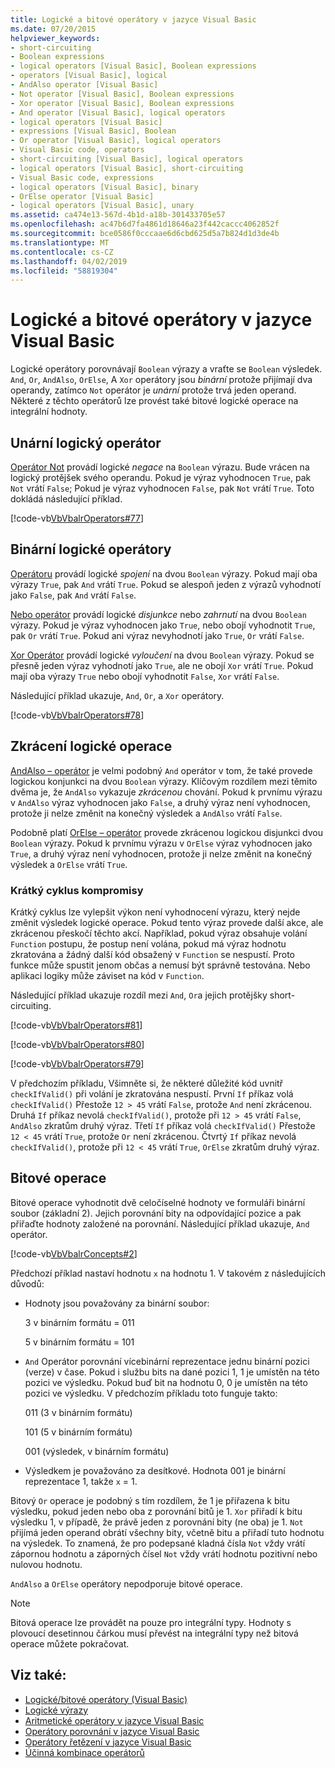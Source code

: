 ```yaml
---
title: Logické a bitové operátory v jazyce Visual Basic
ms.date: 07/20/2015
helpviewer_keywords:
- short-circuiting
- Boolean expressions
- logical operators [Visual Basic], Boolean expressions
- operators [Visual Basic], logical
- AndAlso operator [Visual Basic]
- Not operator [Visual Basic], Boolean expressions
- Xor operator [Visual Basic], Boolean expressions
- And operator [Visual Basic], logical operators
- logical operators [Visual Basic]
- expressions [Visual Basic], Boolean
- Or operator [Visual Basic], logical operators
- Visual Basic code, operators
- short-circuiting [Visual Basic], logical operators
- logical operators [Visual Basic], short-circuiting
- Visual Basic code, expressions
- logical operators [Visual Basic], binary
- OrElse operator [Visual Basic]
- logical operators [Visual Basic], unary
ms.assetid: ca474e13-567d-4b1d-a18b-301433705e57
ms.openlocfilehash: ac47b6d7fa4861d18646a23f442caccc4062852f
ms.sourcegitcommit: bce0586f0cccaae6d6cbd625d5a7b824d1d3de4b
ms.translationtype: MT
ms.contentlocale: cs-CZ
ms.lasthandoff: 04/02/2019
ms.locfileid: "58819304"
---
```

# <a name="logical-and-bitwise-operators-in-visual-basic"></a>Logické a bitové operátory v jazyce Visual Basic
Logické operátory porovnávají `Boolean` výrazy a vraťte se `Boolean` výsledek. `And`, `Or`, `AndAlso`, `OrElse`, A `Xor` operátory jsou *binární* protože přijímají dva operandy, zatímco `Not` operátor je *unární* protože trvá jeden operand. Některé z těchto operátorů lze provést také bitové logické operace na integrální hodnoty.  
  
## <a name="unary-logical-operator"></a>Unární logický operátor  
 [Operátor Not](../../../../visual-basic/language-reference/operators/not-operator.md) provádí logické *negace* na `Boolean` výrazu. Bude vrácen na logický protějšek svého operandu. Pokud je výraz vyhodnocen `True`, pak `Not` vrátí `False`; Pokud je výraz vyhodnocen `False`, pak `Not` vrátí `True`. Toto dokládá následující příklad.  
  
 [!code-vb[VbVbalrOperators#77](~/samples/snippets/visualbasic/VS_Snippets_VBCSharp/VbVbalrOperators/VB/Class1.vb#77)]  
  
## <a name="binary-logical-operators"></a>Binární logické operátory  
 [Operátoru](../../../../visual-basic/language-reference/operators/and-operator.md) provádí logické *spojení* na dvou `Boolean` výrazy. Pokud mají oba výrazy `True`, pak `And` vrátí `True`. Pokud se alespoň jeden z výrazů vyhodnotí jako `False`, pak `And` vrátí `False`.  
  
 [Nebo operátor](../../../../visual-basic/language-reference/operators/or-operator.md) provádí logické *disjunkce* nebo *zahrnutí* na dvou `Boolean` výrazy. Pokud je výraz vyhodnocen jako `True`, nebo obojí vyhodnotit `True`, pak `Or` vrátí `True`. Pokud ani výraz nevyhodnotí jako `True`, `Or` vrátí `False`.  
  
 [Xor Operátor](../../../../visual-basic/language-reference/operators/xor-operator.md) provádí logické *vyloučení* na dvou `Boolean` výrazy. Pokud se přesně jeden výraz vyhodnotí jako `True`, ale ne obojí `Xor` vrátí `True`. Pokud mají oba výrazy `True` nebo obojí vyhodnotit `False`, `Xor` vrátí `False`.  
  
 Následující příklad ukazuje, `And`, `Or`, a `Xor` operátory.  
  
 [!code-vb[VbVbalrOperators#78](~/samples/snippets/visualbasic/VS_Snippets_VBCSharp/VbVbalrOperators/VB/Class1.vb#78)]  
  
## <a name="short-circuiting-logical-operations"></a>Zkrácení logické operace  
 [AndAlso – operátor](../../../../visual-basic/language-reference/operators/andalso-operator.md) je velmi podobný `And` operátor v tom, že také provede logickou konjunkci na dvou `Boolean` výrazy. Klíčovým rozdílem mezi těmito dvěma je, že `AndAlso` vykazuje *zkrácenou* chování. Pokud k prvnímu výrazu v `AndAlso` výraz vyhodnocen jako `False`, a druhý výraz není vyhodnocen, protože ji nelze změnit na konečný výsledek a `AndAlso` vrátí `False`.  
  
 Podobně platí [OrElse – operátor](../../../../visual-basic/language-reference/operators/orelse-operator.md) provede zkrácenou logickou disjunkci dvou `Boolean` výrazy. Pokud k prvnímu výrazu v `OrElse` výraz vyhodnocen jako `True`, a druhý výraz není vyhodnocen, protože ji nelze změnit na konečný výsledek a `OrElse` vrátí `True`.  
  
### <a name="short-circuiting-trade-offs"></a>Krátký cyklus kompromisy  
 Krátký cyklus lze vylepšit výkon není vyhodnocení výrazu, který nejde změnit výsledek logické operace. Pokud tento výraz provede další akce, ale zkrácenou přeskočí těchto akcí. Například, pokud výraz obsahuje volání `Function` postupu, že postup není volána, pokud má výraz hodnotu zkratována a žádný další kód obsažený v `Function` se nespustí. Proto funkce může spustit jenom občas a nemusí být správně testována. Nebo aplikaci logiky může záviset na kód v `Function`.  
  
 Následující příklad ukazuje rozdíl mezi `And`, `Or`a jejich protějšky short-circuiting.  
  
 [!code-vb[VbVbalrOperators#81](~/samples/snippets/visualbasic/VS_Snippets_VBCSharp/VbVbalrOperators/VB/Class1.vb#81)]  
  
 [!code-vb[VbVbalrOperators#80](~/samples/snippets/visualbasic/VS_Snippets_VBCSharp/VbVbalrOperators/VB/Class1.vb#80)]  
  
 [!code-vb[VbVbalrOperators#79](~/samples/snippets/visualbasic/VS_Snippets_VBCSharp/VbVbalrOperators/VB/Class1.vb#79)]  
  
 V předchozím příkladu, Všimněte si, že některé důležité kód uvnitř `checkIfValid()` při volání je zkratována nespustí. První `If` příkaz volá `checkIfValid()` Přestože `12 > 45` vrátí `False`, protože `And` není zkrácenou. Druhá `If` příkaz nevolá `checkIfValid()`, protože při `12 > 45` vrátí `False`, `AndAlso` zkratům druhý výraz. Třetí `If` příkaz volá `checkIfValid()` Přestože `12 < 45` vrátí `True`, protože `Or` není zkrácenou. Čtvrtý `If` příkaz nevolá `checkIfValid()`, protože při `12 < 45` vrátí `True`, `OrElse` zkratům druhý výraz.  
  
## <a name="bitwise-operations"></a>Bitové operace  
 Bitové operace vyhodnotit dvě celočíselné hodnoty ve formuláři binární soubor (základní 2). Jejich porovnání bity na odpovídající pozice a pak přiřaďte hodnoty založené na porovnání. Následující příklad ukazuje, `And` operátor.  
  
 [!code-vb[VbVbalrConcepts#2](~/samples/snippets/visualbasic/VS_Snippets_VBCSharp/VbVbalrConcepts/VB/Class1.vb#2)]  
  
 Předchozí příklad nastaví hodnotu `x` na hodnotu 1. V takovém z následujících důvodů:  
  
-   Hodnoty jsou považovány za binární soubor:  
  
     3 v binárním formátu = 011  
  
     5 v binárním formátu = 101  
  
-   `And` Operátor porovnání vícebinární reprezentace jednu binární pozici (verze) v čase. Pokud i službu bits na dané pozici 1, 1 je umístěn na této pozici ve výsledku. Pokud buď bit na hodnotu 0, 0 je umístěn na této pozici ve výsledku. V předchozím příkladu toto funguje takto:  
  
     011 (3 v binárním formátu)  
  
     101 (5 v binárním formátu)  
  
     001 (výsledek, v binárním formátu)  
  
-   Výsledkem je považováno za desítkové. Hodnota 001 je binární reprezentace 1, takže `x` = 1.  
  
 Bitový `Or` operace je podobný s tím rozdílem, že 1 je přiřazena k bitu výsledku, pokud jeden nebo oba z porovnání bitů je 1. `Xor` přiřadí k bitu výsledku 1, v případě, že právě jeden z porovnání bity (ne oba) je 1. `Not` přijímá jeden operand obrátí všechny bity, včetně bitu a přiřadí tuto hodnotu na výsledek. To znamená, že pro podepsané kladná čísla `Not` vždy vrátí zápornou hodnotu a záporných čísel `Not` vždy vrátí hodnotu pozitivní nebo nulovou hodnotu.  
  
 `AndAlso` a `OrElse` operátory nepodporuje bitové operace.  
  
> [!NOTE]
>  Bitová operace lze provádět na pouze pro integrální typy. Hodnoty s plovoucí desetinnou čárkou musí převést na integrální typy než bitová operace můžete pokračovat.  
  
## <a name="see-also"></a>Viz také:

- [Logické/bitové operátory (Visual Basic)](../../../../visual-basic/language-reference/operators/logical-bitwise-operators.md)
- [Logické výrazy](../../../../visual-basic/programming-guide/language-features/operators-and-expressions/boolean-expressions.md)
- [Aritmetické operátory v jazyce Visual Basic](../../../../visual-basic/programming-guide/language-features/operators-and-expressions/arithmetic-operators.md)
- [Operátory porovnání v jazyce Visual Basic](../../../../visual-basic/programming-guide/language-features/operators-and-expressions/comparison-operators.md)
- [Operátory řetězení v jazyce Visual Basic](../../../../visual-basic/programming-guide/language-features/operators-and-expressions/concatenation-operators.md)
- [Účinná kombinace operátorů](../../../../visual-basic/programming-guide/language-features/operators-and-expressions/efficient-combination-of-operators.md)
